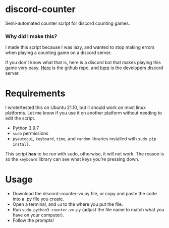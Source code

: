 # discord-counter
Semi-automated counter script for discord counting games. 

### Why did I make this?

I made this script because I was lazy, and wanted to stop making errors when playing a counting game on a discord server. 

If you don't know what that is, here is a discord bot that makes playing this game very easy. [Here](https://github.com/CircuitSacul/Minigames) is the github repo, and [here](https://discord.gg/dGAzZDaTS9) is the developers discord server.

# Requirements
I wrote/tested this on Ubuntu 21.10, but it should work on most linux platforms. Let me know if you use it on another platform without needing to edit the script. 

+ Python 3.9.7
+ `sudo` permissions 
+ `pyautogui`, `keyboard`, `time`, and `random` libraries installed with `sudo pip install`.

This script __has__ to be run with sudo, otherwise, it will not work. The reason is so the `keyboard` library can see what keys you're pressing down. 

# Usage
+ Download the discord-counter-vx.py file, or copy and paste the code into a .py file you create. 
+ Open a terminal, and `cd` to the where you put the file. 
+ Run `sudo python3 counter-vx.py` (adjust the file name to match what you have on your computer). 
+ Follow the prompts!
